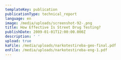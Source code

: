 ```yaml
---
templateKey: publication
publicationType: technical_report
language: en
image: /media/uploads/screenshot-92-.png
title: How Effective Is Street Drug Testing?
publishDate: 2009-01-01T12:00:00.000Z
description: ' '
upload: true
kaFile: /media/uploads/narkotestireba-geo-final.pdf
enFile: /media/uploads/narkotestireba-eng-1.pdf
---
```


